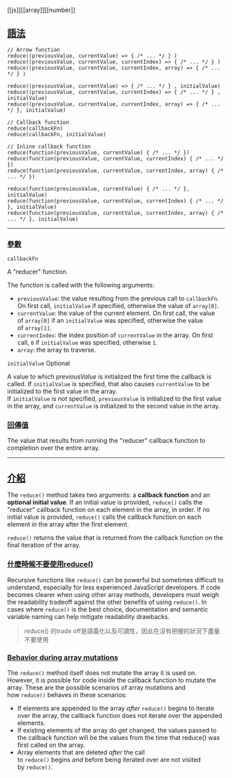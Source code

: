[[js]][[array]][[number]]

## [語法](https://developer.mozilla.org/en-US/docs/Web/JavaScript/Reference/Global_Objects/Array/reduce#syntax "Permalink to Syntax")

```
// Arrow function
reduce((previousValue, currentValue) => { /* ... */ } )
reduce((previousValue, currentValue, currentIndex) => { /* ... */ } )
reduce((previousValue, currentValue, currentIndex, array) => { /* ... */ } )

reduce((previousValue, currentValue) => { /* ... */ } , initialValue)
reduce((previousValue, currentValue, currentIndex) => { /* ... */ } , initialValue)
reduce((previousValue, currentValue, currentIndex, array) => { /* ... */ }, initialValue)

// Callback function
reduce(callbackFn)
reduce(callbackFn, initialValue)

// Inline callback function
reduce(function(previousValue, currentValue) { /* ... */ })
reduce(function(previousValue, currentValue, currentIndex) { /* ... */ })
reduce(function(previousValue, currentValue, currentIndex, array) { /* ... */ })

reduce(function(previousValue, currentValue) { /* ... */ }, initialValue)
reduce(function(previousValue, currentValue, currentIndex) { /* ... */ }, initialValue)
reduce(function(previousValue, currentValue, currentIndex, array) { /* ... */ }, initialValue)
```
---
### [參數](https://developer.mozilla.org/en-US/docs/Web/JavaScript/Reference/Global_Objects/Array/reduce#parameters "Permalink to Parameters")

`callbackFn`

A "reducer" function.

The function is called with the following arguments:

-   `previousValue`: the value resulting from the previous call to `callbackFn`. On first call, `initialValue` if specified, otherwise the value of `array[0]`.
-   `currentValue`: the value of the current element. On first call, the value of `array[0]` if an `initialValue` was specified, otherwise the value of `array[1]`.
-   `currentIndex`: the index position of `currentValue` in the array. On first call, `0` if `initialValue` was specified, otherwise `1`.
-   `array`: the array to traverse.

`initialValue` Optional

A value to which _previousValue_ is initialized the first time the callback is called. If `initialValue` is specified, that also causes `currentValue` to be initialized to the first value in the array. If `initialValue` is _not_ specified, `previousValue` is initialized to the first value in the array, and `currentValue` is initialized to the second value in the array.

### [回傳值](https://developer.mozilla.org/en-US/docs/Web/JavaScript/Reference/Global_Objects/Array/reduce#return_value "Permalink to Return value")

The value that results from running the "reducer" callback function to completion over the entire array.

---
## [介紹](https://developer.mozilla.org/en-US/docs/Web/JavaScript/Reference/Global_Objects/Array/reduce#description "Permalink to Description")

The `reduce()` method takes two arguments: a **callback function** and an **optional initial value**. If an initial value is provided, `reduce()` calls the "reducer" callback function on each element in the array, in order. If no initial value is provided, `reduce()` calls the callback function on each element in the array after the first element.

`reduce()` returns the value that is returned from the callback function on the final iteration of the array.

### [什麼時候不要使用reduce()](https://developer.mozilla.org/en-US/docs/Web/JavaScript/Reference/Global_Objects/Array/reduce#when_to_not_use_reduce "Permalink to When to not use reduce()")

Recursive functions like `reduce()` can be powerful but sometimes difficult to understand, especially for less experienced JavaScript developers. If code becomes clearer when using other array methods, developers must weigh the readability tradeoff against the other benefits of using `reduce()`. In cases where `reduce()` is the best choice, documentation and semantic variable naming can help mitigate readability drawbacks.
> reduce() 的trade off是語義化以及可讀性，因此在沒有把握的狀況下盡量不要使用

### [Behavior during array mutations](https://developer.mozilla.org/en-US/docs/Web/JavaScript/Reference/Global_Objects/Array/reduce#behavior_during_array_mutations "Permalink to Behavior during array mutations")

The `reduce()` method itself does not mutate the array it is used on. However, it is possible for code inside the callback function to mutate the array. These are the possible scenarios of array mutations and how `reduce()` behaves in these scenarios:

-   If elements are appended to the array _after_ `reduce()` begins to iterate over the array, the callback function does not iterate over the appended elements.
-   If existing elements of the array do get changed, the values passed to the callback function will be the values from the time that reduce() was first called on the array.
-   Array elements that are deleted _after_ the call to `reduce()` begins _and_ before being iterated over are not visited by `reduce()`.